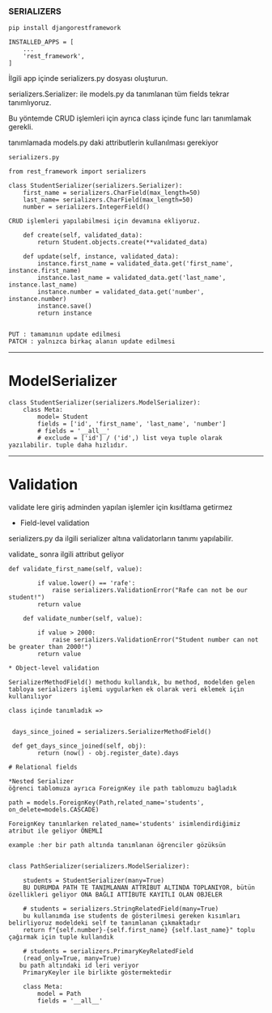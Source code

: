 ### SERIALIZERS 

```
pip install djangorestframework

INSTALLED_APPS = [
    ...
    'rest_framework',
]
```


İlgili app içinde serializers.py dosyası oluşturun.

serializers.Serializer:  ile models.py da tanımlanan tüm fields tekrar tanımlıyoruz.

Bu yöntemde CRUD işlemleri için ayrıca class içinde func ları tanımlamak gerekli.


tanımlamada models.py daki attributlerin kullanılması gerekiyor
```
serializers.py 

from rest_framework import serializers

class StudentSerializer(serializers.Serializer):
    first_name = serializers.CharField(max_length=50)
    last_name= serializers.CharField(max_length=50)
    number = serializers.IntegerField() 

CRUD işlemleri yapılabilmesi için devamına ekliyoruz.

    def create(self, validated_data):
        return Student.objects.create(**validated_data)

    def update(self, instance, validated_data):
        instance.first_name = validated_data.get('first_name', instance.first_name)
        instance.last_name = validated_data.get('last_name', instance.last_name)
        instance.number = validated_data.get('number', instance.number)
        instance.save()
        return instance


PUT : tamamının update edilmesi
PATCH : yalnızca birkaç alanın update edilmesi

```
<hr>

# ModelSerializer

```
class StudentSerializer(serializers.ModelSerializer):
    class Meta:
        model= Student
        fields = ['id', 'first_name', 'last_name', 'number']
        # fields = '__all__'
        # exclude = ['id'] / ('id',) list veya tuple olarak yazılabilir. tuple daha hızlıdır.
```
<hr>

# Validation

validate lere giriş adminden yapılan işlemler için kısıltlama getirmez

* Field-level validation

serializers.py da ilgili serializer altına validatorların tanımı yapılabilir.

validate_ sonra ilgili attribut geliyor

```
def validate_first_name(self, value):
        
        if value.lower() == 'rafe':
            raise serializers.ValidationError("Rafe can not be our student!")
        return value  

    def validate_number(self, value):
        
        if value > 2000:
            raise serializers.ValidationError("Student number can not be greater than 2000!")  
        return value
```
```
* Object-level validation  

SerializerMethodField() methodu kullandık, bu method, modelden gelen tabloya serializers işlemi uygularken ek olarak veri eklemek için kullanılıyor

class içinde tanımladık => 


 days_since_joined = serializers.SerializerMethodField()

 def get_days_since_joined(self, obj):
        return (now() - obj.register_date).days
```

```
# Relational fields

*Nested Serializer
öğrenci tablomuza ayrıca ForeignKey ile path tablomuzu bağladık

path = models.ForeignKey(Path,related_name='students', on_delete=models.CASCADE)

ForeignKey tanımlarken related_name='students' isimlendirdiğimiz atribut ile geliyor ÖNEMLİ

example :her bir path altında tanımlanan öğrenciler gözüksün 


class PathSerializer(serializers.ModelSerializer):

    students = StudentSerializer(many=True)
    BU DURUMDA PATH TE TANIMLANAN ATTRİBUT ALTINDA TOPLANIYOR, bütün özellikleri geliyor ONA BAĞLI ATTİBUTE KAYITLI OLAN OBJELER 

    # students = serializers.StringRelatedField(many=True)
    bu kullanımda ise students de gösterilmesi gereken kısımları belirliyoruz modeldeki self te tanımlanan çıkmaktadır
    return f"{self.number}-{self.first_name} {self.last_name}" toplu çağırmak için tuple kullandık

    # students = serializers.PrimaryKeyRelatedField
    (read_only=True, many=True)
   bu path altındaki id leri veriyor
    PrimaryKeyler ile birlikte göstermektedir

    class Meta:
        model = Path
        fields = '__all__'
```


